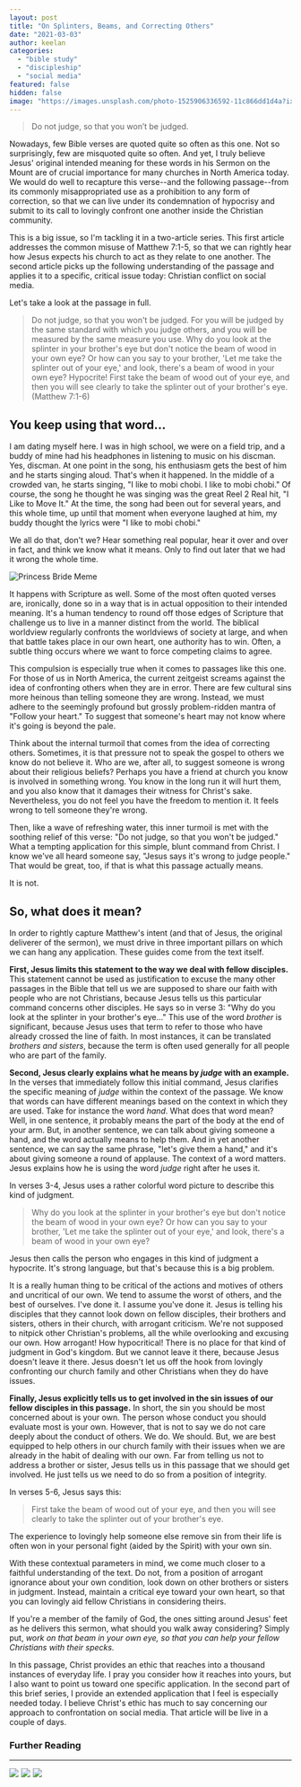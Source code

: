 ```yaml
---
layout: post
title: "On Splinters, Beams, and Correcting Others"
date: "2021-03-03"
author: keelan
categories: 
  - "bible study"
  - "discipleship"
  - "social media"
featured: false
hidden: false
image: "https://images.unsplash.com/photo-1525906336592-11c866dd1d4a?ixlib=rb-4.0.3&ixid=M3wxMjA3fDB8MHxwaG90by1wYWdlfHx8fGVufDB8fHx8fA%3D%3D&auto=format&fit=crop&w=1470&q=80"
---
```


> Do not judge, so that you won’t be judged.

Nowadays, few Bible verses are quoted quite so often as this one. Not so surprisingly, few are misquoted quite so often. And yet, I truly believe Jesus' original intended meaning for these words in his Sermon on the Mount are of crucial importance for many churches in North America today. We would do well to recapture this verse--and the following passage--from its commonly misappropriated use as a prohibition to any form of correction, so that we can live under its condemnation of hypocrisy and submit to its call to lovingly confront one another inside the Christian community.

This is a big issue, so I'm tackling it in a two-article series. This first article addresses the common misuse of Matthew 7:1-5, so that we can rightly hear how Jesus expects his church to act as they relate to one another. The second article picks up the following understanding of the passage and applies it to a specific, critical issue today: Christian conflict on social media.

Let's take a look at the passage in full.

> Do not judge, so that you won't be judged. For you will be judged by the same standard with which you judge others, and you will be measured by the same measure you use. Why do you look at the splinter in your brother's eye but don't notice the beam of wood in your own eye? Or how can you say to your brother, 'Let me take the splinter out of your eye,' and look, there's a beam of wood in your own eye? Hypocrite! First take the beam of wood out of your eye, and then you will see clearly to take the splinter out of your brother's eye. (Matthew 7:1-6)

## You keep using that word…

I am dating myself here. I was in high school, we were on a field trip, and a buddy of mine had his headphones in listening to music on his discman. Yes, discman. At one point in the song, his enthusiasm gets the best of him and he starts singing aloud. That's when it happened. In the middle of a crowded van, he starts singing, "I like to mobi chobi. I like to mobi chobi." Of course, the song he thought he was singing was the great Reel 2 Real hit, "I Like to Move It." At the time, the song had been out for several years, and this whole time, up until that moment when everyone laughed at him, my buddy thought the lyrics were "I like to mobi chobi."  
  
We all do that, don't we? Hear something real popular, hear it over and over in fact, and think we know what it means. Only to find out later that we had it wrong the whole time.

![Princess Bride Meme](images/giphy.gif)

It happens with Scripture as well. Some of the most often quoted verses are, ironically, done so in a way that is in actual opposition to their intended meaning. It's a human tendency to round off those edges of Scripture that challenge us to live in a manner distinct from the world. The biblical worldview regularly confronts the worldviews of society at large, and when that battle takes place in our own heart, one authority has to win. Often, a subtle thing occurs where we want to force competing claims to agree.

This compulsion is especially true when it comes to passages like this one. For those of us in North America, the current zeitgeist screams against the idea of confronting others when they are in error. There are few cultural sins more heinous than telling someone they are wrong. Instead, we must adhere to the seemingly profound but grossly problem-ridden mantra of "Follow your heart." To suggest that someone's heart may not know where it's going is beyond the pale.

Think about the internal turmoil that comes from the idea of correcting others. Sometimes, it is that pressure not to speak the gospel to others we know do not believe it. Who are we, after all, to suggest someone is wrong about their religious beliefs? Perhaps you have a friend at church you know is involved in something wrong. You know in the long run it will hurt them, and you also know that it damages their witness for Christ's sake. Nevertheless, you do not feel you have the freedom to mention it. It feels wrong to tell someone they're wrong.

Then, like a wave of refreshing water, this inner turmoil is met with the soothing relief of this verse: "Do not judge, so that you won't be judged." What a tempting application for this simple, blunt command from Christ. I know we've all heard someone say, "Jesus says it's wrong to judge people." That would be great, too, if that is what this passage actually means.

It is not.

## So, what does it mean?

In order to rightly capture Matthew's intent (and that of Jesus, the original deliverer of the sermon), we must drive in three important pillars on which we can hang any application. These guides come from the text itself.

**First, Jesus limits this statement to the way we deal with fellow disciples.** This statement cannot be used as justification to excuse the many other passages in the Bible that tell us we are supposed to share our faith with people who are not Christians, because Jesus tells us this particular command concerns other disciples. He says so in verse 3: "Why do you look at the splinter in your brother's eye…" This use of the word _brother_ is significant, because Jesus uses that term to refer to those who have already crossed the line of faith. In most instances, it can be translated _brothers and sisters_, because the term is often used generally for all people who are part of the family.

**Second, Jesus clearly explains what he means by _judge_ with an example.** In the verses that immediately follow this initial command, Jesus clarifies the specific meaning of _judge_ within the context of the passage. We know that words can have different meanings based on the context in which they are used. Take for instance the word _hand_. What does that word mean? Well, in one sentence, it probably means the part of the body at the end of your arm. But, in another sentence, we can talk about giving someone a hand, and the word actually means to help them. And in yet another sentence, we can say the same phrase, "let's give them a hand," and it's about giving someone a round of applause. The context of a word matters. Jesus explains how he is using the word _judge_ right after he uses it.

In verses 3-4, Jesus uses a rather colorful word picture to describe this kind of judgment.

> Why do you look at the splinter in your brother's eye but don't notice the beam of wood in your own eye? Or how can you say to your brother, 'Let me take the splinter out of your eye,' and look, there's a beam of wood in your own eye?

Jesus then calls the person who engages in this kind of judgment a hypocrite. It's strong language, but that's because this is a big problem.

It is a really human thing to be critical of the actions and motives of others and uncritical of our own. We tend to assume the worst of others, and the best of ourselves. I've done it. I assume you've done it. Jesus is telling his disciples that they cannot look down on fellow disciples, their brothers and sisters, others in their church, with arrogant criticism. We're not supposed to nitpick other Christian's problems, all the while overlooking and excusing our own. How arrogant! How hypocritical! There is no place for that kind of judgment in God's kingdom. But we cannot leave it there, because Jesus doesn't leave it there. Jesus doesn't let us off the hook from lovingly confronting our church family and other Christians when they do have issues.

**Finally, Jesus explicitly tells us to get involved in the sin issues of our fellow disciples in this passage.** In short, the sin you should be most concerned about is your own. The person whose conduct you should evaluate most is your own. However, that is not to say we do not care deeply about the conduct of others. We do. We should. But, we are best equipped to help others in our church family with their issues when we are already in the habit of dealing with our own. Far from telling us not to address a brother or sister, Jesus tells us in this passage that we should get involved. He just tells us we need to do so from a position of integrity.

In verses 5-6, Jesus says this:

> First take the beam of wood out of your eye, and then you will see clearly to take the splinter out of your brother's eye.

The experience to lovingly help someone else remove sin from their life is often won in your personal fight (aided by the Spirit) with your own sin.

With these contextual parameters in mind, we come much closer to a faithful understanding of the text. Do not, from a position of arrogant ignorance about your own condition, look down on other brothers or sisters in judgment. Instead, maintain a critical eye toward your own heart, so that you can lovingly aid fellow Christians in considering theirs.

If you're a member of the family of God, the ones sitting around Jesus' feet as he delivers this sermon, what should you walk away considering? Simply put, _work on that beam in your own eye, so that you can help your fellow Christians with their specks._

In this passage, Christ provides an ethic that reaches into a thousand instances of everyday life. I pray you consider how it reaches into yours, but I also want to point us toward one specific application. In the second part of this brief series, I provide an extended application that I feel is especially needed today. I believe Christ's ethic has much to say concerning our approach to confrontation on social media. That article will be live in a couple of days.  

### Further Reading

* * *
<p float="left">
<a href="https://www.amazon.com/Sermon-Mount-Restoring-Christs-Theology-ebook/dp/B005U782GW?dchild=1&keywords=quarles+sermon+on+the+mount&qid=1614544484&sr=8-2&linkCode=li3&tag=keelancook-20&linkId=ac959becebe489b5787dca34c2d98548&language=en_US&ref_=as_li_ss_il" target="_blank"><img border="0" src="//ws-na.amazon-adsystem.com/widgets/q?_encoding=UTF8&ASIN=B005U782GW&Format=_SL250_&ID=AsinImage&MarketPlace=US&ServiceVersion=20070822&WS=1&tag=keelancook-20&language=en_US" ></a><img src="https://ir-na.amazon-adsystem.com/e/ir?t=keelancook-20&language=en_US&l=li3&o=1&a=B005U782GW" width="1" height="1" border="0" alt="" style="border:none !important; margin:0px !important;" />
<a href="https://www.amazon.com/Exalting-Matthew-Christ-Centered-Exposition-Commentary/dp/0805496440?dchild=1&keywords=exalting+jesus+in+matthew&qid=1614544828&sr=8-1&linkCode=li3&tag=keelancook-20&linkId=154115c5018c711850ca04d2c1ee6361&language=en_US&ref_=as_li_ss_il" target="_blank"><img border="0" src="//ws-na.amazon-adsystem.com/widgets/q?_encoding=UTF8&ASIN=0805496440&Format=_SL250_&ID=AsinImage&MarketPlace=US&ServiceVersion=20070822&WS=1&tag=keelancook-20&language=en_US" ></a><img src="https://ir-na.amazon-adsystem.com/e/ir?t=keelancook-20&language=en_US&l=li3&o=1&a=0805496440" width="1" height="1" border="0" alt="" style="border:none !important; margin:0px !important;" />
<a href="https://www.amazon.com/Christians-Age-Outrage-Bring-World/dp/1496433629?dchild=1&keywords=age+of+outrage+stetzer&qid=1614544786&sr=8-1&linkCode=li3&tag=keelancook-20&linkId=4eb593bdcb0708d452aff3143b3b3094&language=en_US&ref_=as_li_ss_il" target="_blank"><img border="0" src="//ws-na.amazon-adsystem.com/widgets/q?_encoding=UTF8&ASIN=1496433629&Format=_SL250_&ID=AsinImage&MarketPlace=US&ServiceVersion=20070822&WS=1&tag=keelancook-20&language=en_US" ></a><img src="https://ir-na.amazon-adsystem.com/e/ir?t=keelancook-20&language=en_US&l=li3&o=1&a=1496433629" width="1" height="1" border="0" alt="" style="border:none !important; margin:0px !important;" />
</p>